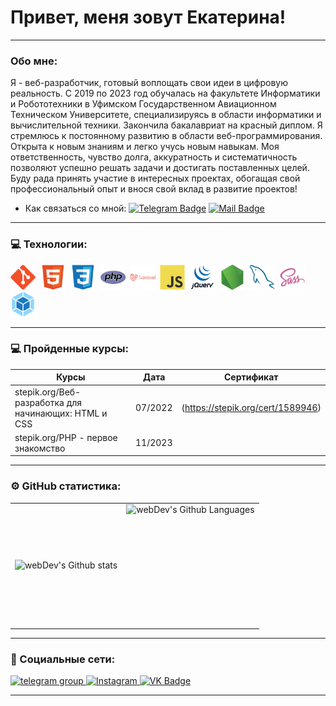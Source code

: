 
# Привет, меня зовут Екатерина!

---

### Обо мне:

Я - веб-разработчик, готовый воплощать свои идеи в цифровую реальность.
С 2019 по 2023 год обучалась на факультете Информатики и Робототехники в Уфимском Государственном Авиационном Техническом Университете, специализируясь в области информатики и вычислительной техники. Закончила бакалавриат на красный диплом.
Я стремлюсь к постоянному развитию в области веб-программирования. Открыта к новым знаниям и легко учусь новым навыкам. Моя ответственность, чувство долга, аккуратность и систематичность позволяют  успешно решать задачи и достигать поставленных целей.
Буду рада принять участие в интересных проектах, обогащая свой профессиональный опыт и внося свой вклад в развитие проектов!


-  Как связаться со мной: [![Telegram Badge](https://img.shields.io/badge/-ktsmsnv-blue?style=flat&logo=Telegram&logoColor=white)](https://t.me/ktsmsnv) [![Mail Badge](https://img.shields.io/badge/e-mail-mail?logoColor=yellow&color=yellow
)](mailto:ktsmsnv@yandex.ru)

---

### 💻 Технологии:

<div>
  <img src="https://github.com/devicons/devicon/blob/master/icons/git/git-original.svg" title="git" alt="git" width="40" height="40"/>&nbsp
  <img src="https://github.com/devicons/devicon/blob/master/icons/html5/html5-original.svg" title="html5" alt="html5" width="40" height="40"/>&nbsp
  <img src="https://github.com/devicons/devicon/blob/master/icons/css3/css3-original.svg" title="css" alt="css" width="40" height="40"/>&nbsp
  <img src="https://github.com/devicons/devicon/blob/master/icons/php/php-original.svg" title="php" alt="php" width="40" height="40"/>&nbsp
  <img src="https://github.com/devicons/devicon/blob/master/icons/laravel/laravel-line-wordmark.svg" title="laravel" alt="laravel" width="40" height="40"/>&nbsp
  <img src="https://github.com/devicons/devicon/blob/master/icons/javascript/javascript-original.svg" title="javascript" alt="javascript" width="40" height="40"/>&nbsp
  <img src="https://github.com/devicons/devicon/blob/master/icons/jquery/jquery-original-wordmark.svg" title="jquery" alt="jquery" width="40" height="40"/>&nbsp
  <img src="https://github.com/devicons/devicon/blob/master/icons/nodejs/nodejs-original.svg" title="nodejs" alt="nodejs" width="40" height="40"/>&nbsp
  <img src="https://github.com/devicons/devicon/blob/master/icons/mysql/mysql-original.svg" title="mysql" alt="mysql" width="40" height="40"/>&nbsp
  <img src="https://github.com/devicons/devicon/blob/master/icons/sass/sass-original.svg" title="sass/scss" alt="sass/scss" width="40" height="40"/>&nbsp;
  <img src="https://github.com/devicons/devicon/blob/master/icons/webpack/webpack-original.svg" title="webpack" alt="webpack" width="40" height="40"/>&nbsp;
</div>

---


 ### 💻 Пройденные курсы:

| Курсы                                                           | Дата    | Сертификат                       |
| --------------------------------------------------------------- | ------- | -------------------------------- |
| stepik.org/Веб-разработка для начинающих: HTML и CSS            | 07/2022 |(https://stepik.org/cert/1589946) |
| stepik.org/PHP - первое знакомство                              | 11/2023 |                                  |

---



### ⚙️ GitHub статистика:

<table>
  <tr>
    <td>
      <img align="left" src="http://github-readme-streak-stats.herokuapp.com?user=ktsmsnv&theme=dark&background=000000" alt="webDev's Github stats" />
    </td>
    <td>
      <img height="195px" align="right" alt="webDev's Github Languages" src="https://github-readme-stats-sigma-five.vercel.app/api/top-langs/?username=ktsmsnv&layout=compact&theme=vision-friendly-dark" />
    </td>
  </tr>
</table>

---

### 🤝 Социальные сети:

  <div id="badges">
    <a href="https://t.me/ktsmsnv" target="_blank">
      <img src="https://cdn-icons-png.flaticon.com/512/2111/2111646.png" width="40" height="40" alt="telegram group" />
    </a>
    <a href="https://instagram.com/ktsmsnv" target="_blank">
      <img src="https://github.com/ktsmsnv/ktsmsnv/assets/126246369/f959bc1d-beca-4011-890d-d92f64f48b8e"  width="40" height="40" alt="Instagram"/>
    </a>
    <a href="https://vk.com/ktsmsnv" target="_blank">
      <img src="https://cdn-icons-png.flaticon.com/512/145/145813.png" width="40" height="40" alt="VK Badge"/>
    </a>
  </div>

---
